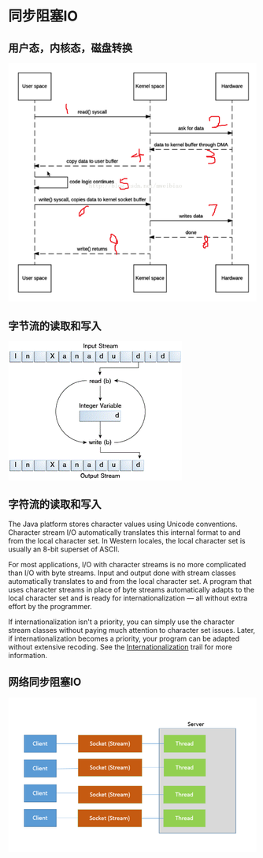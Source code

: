# 同步阻塞IO

##  用户态，内核态，磁盘转换



![img](%E5%90%8C%E6%AD%A5%E9%98%BB%E5%A1%9EIO.assets/20170921202852767)



## 字节流的读取和写入

![Simple byte stream input and output.](%E5%90%8C%E6%AD%A5%E9%98%BB%E5%A1%9EIO.assets/byteStream.gif)



## 字符流的读取和写入

The Java platform stores character values using Unicode conventions. Character stream I/O automatically translates this internal format to and from the local character set. In Western locales, the local character set is usually an 8-bit superset of ASCII.

For most applications, I/O with character streams is no more complicated than I/O with byte streams. Input and output done with stream classes automatically translates to and from the local character set. A program that uses character streams in place of byte streams automatically adapts to the local character set and is ready for internationalization — all without extra effort by the programmer.

If internationalization isn't a priority, you can simply use the character stream classes without paying much attention to character set issues. Later, if internationalization becomes a priority, your program can be adapted without extensive recoding. See the [Internationalization](https://docs.oracle.com/javase/tutorial/i18n/index.html) trail for more information.



## 网络同步阻塞IO

![img](%E5%90%8C%E6%AD%A5%E9%98%BB%E5%A1%9EIO.assets/da7e1ecfd3c3ee0263b8892342dbc629.png)